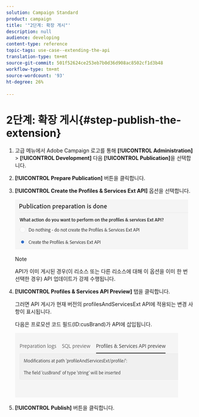 ```yaml
---
solution: Campaign Standard
product: campaign
title: '"2단계: 확장 게시"'
description: null
audience: developing
content-type: reference
topic-tags: use-case--extending-the-api
translation-type: tm+mt
source-git-commit: 501f52624ce253eb7b0d36d908ac8502cf1d3b48
workflow-type: tm+mt
source-wordcount: '93'
ht-degree: 26%

---
```



# 2단계: 확장 게시{#step-publish-the-extension}

1. 고급 메뉴에서 Adobe Campaign 로고를 통해 **[!UICONTROL Administration]** > **[!UICONTROL Development]** 다음 **[!UICONTROL Publication]**&#x200B;을 선택합니다.
1. **[!UICONTROL Prepare Publication]** 버튼을 클릭합니다.
1. **[!UICONTROL Create the Profiles & Services Ext API]** 옵션을 선택합니다.

   ![](assets/create-profile-and-services-api.png)

   >[!NOTE]
   >
   >API가 이미 게시된 경우(이 리소스 또는 다른 리소스에 대해 이 옵션을 이미 한 번 선택한 경우) API 업데이트가 강제 수행됩니다.

1. **[!UICONTROL Profiles & Services API Preview]** 탭을 클릭합니다.

   그러면 API 게시가 현재 버전의 profilesAndServicesExt API에 적용되는 변경 사항이 표시됩니다.

   다음은 프로모션 코드 필드(ID:cusBrand)가 API에 삽입됩니다.

   ![](assets/extendpandsapi_diff.png)

1. **[!UICONTROL Publish]** 버튼을 클릭합니다.

